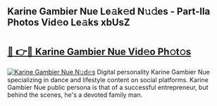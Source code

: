 ## Karine Gambier Nue Le𝚊k𝚎d N𝚞𝚍es - Part-lIa Photos Vid𝚎o Le𝚊ks xbUsZ

# <h2><a href="http://fb11uc.evod.top/?m=Karine+Gambier+Nue">🔗 👉🔴 Karine Gambier Nue Vid𝚎o Ph𝚘t𝚘s</a></h2>

[![Karine Gambier Nue N𝚞d𝚎s](https://i.imgur.com/8V9OHl7.gif)](http://fb11uc.evod.top/?m=Karine+Gambier+Nue)
Digital personality Karine Gambier Nue specializing in dance and lifestyle content on social platforms. Karine Gambier Nue public persona is that of a successful entrepreneur, but behind the scenes, he's a devoted family man. 
